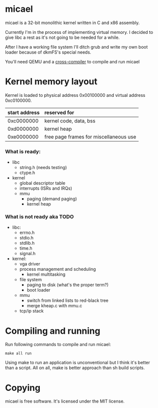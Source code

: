 # micael

micael is a 32-bit monolithic kernel written in C and x86 assembly.

Currently I'm in the process of implementing virtual memory. I decided to give libc a rest as it's not going to be needed for a while. 

After I have a working file system I'll ditch grub and write my own boot loader because of dkmFS's special needs.

You'll need QEMU and a [cross-compiler](http://wiki.osdev.org/GCC_Cross-Compiler) to compile and run micael

# Kernel memory layout

Kernel is loaded to physical address 0x00100000 and virtual address 0xc0100000.

| start address | reserved for |
| --------------| :------------|
| 0xc0000000    | kernel code, data, bss |
| 0xd0000000    | kernel heap |
| 0xe0000000    | free page frames for miscellaneous use |


### What is ready:
* libc
  * string.h (needs testing)
  * ctype.h
* kernel
  * global descriptor table
  * interrupts (ISRs and IRQs)
  * mmu
    * paging (demand paging)
    * kernel heap

### What is not ready aka TODO
* libc:
  * errno.h
  * stdio.h
  * stdlib.h
  * time.h
  * signal.h
* kernel:
  * vga driver
  * process management and scheduling
    * kernel multitasking
  * file system
    * paging to disk (what's the proper term?)
    * boot loader
  * mmu
    * switch from linked lists to red-black tree
    * merge kheap.c with mmu.c
  * tcp/ip stack


# Compiling and running

Run following commands to compile and run micael:

`make all run`

Using make to run an application is unconventional but I think it's better than a script.
All on all, make is better approach than sh build scripts.

# Copying
micael is free software. It's licensed under the MIT license.
